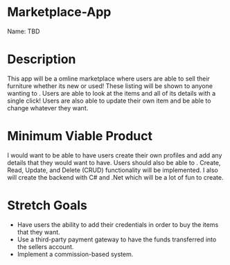 # Marketplace-App

Name: TBD

# Description
This app will be a omline marketplace where users are able to sell their furniture whether its new or used! These listing will be shown to anyone wanting to . Users are able to look at the items and all of its details with a single click! Users are also able to update their own item and be able to change whatever they want. 

# Minimum Viable Product 
I would want to be able to have users create their own profiles and add any details that they would want to have. Users should also be able to . Create, Read, Update, and Delete (CRUD) functionality will be implemented. I also will create the backend with C# and .Net which will be a lot of fun to create. 

# Stretch Goals
* Have users the ability to add their credentials in order to buy the items that they want.
* Use a third-party payment gateway to have the funds transferred into the sellers account.
* Implement a commission-based system.
